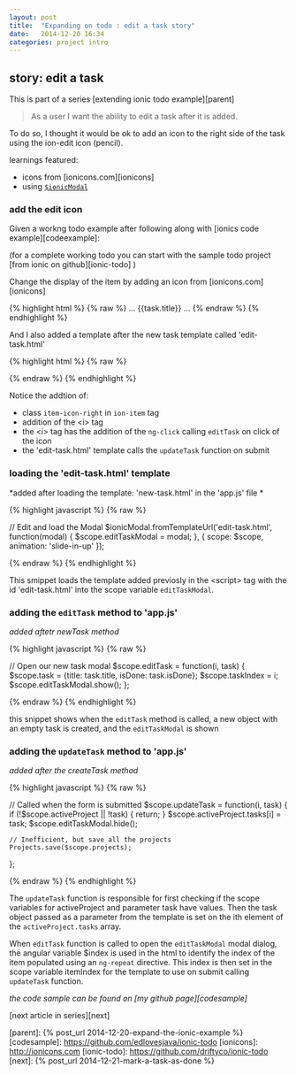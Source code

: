 ```yaml
---
layout: post
title:  "Expanding on todo : edit a task story"
date:   2014-12-20 16:34
categories: project intro
---
```


## story: edit a task 

This is part of a series [extending ionic todo example][parent]

 > As a user I want the ability to edit a task after it is added. 

 To do so, I thought it would be ok to add an icon to the right side of the task using the ion-edit icon (pencil).

learnings featured:

 * icons from [ionicons.com][ionicons]
 * using [`$ionicModal`](http://ionicframework.com/docs/api/service/$ionicModal/)

### add the edit icon

Given a workng todo example after following along with [ionics code example][codeexample]:

(for a complete working todo you can start with the sample todo project [from ionic on github][ionic-todo] )

Change the display of the item by adding an icon from [ionicons.com][ionicons]

{% highlight html %}
{% raw %}
...
<ion-list>
  <ion-item class="item" ng-repeat="task in activeProject.tasks">
    {{task.title}}
    <i class="icon ion-edit" ng-click="editTask($index, task)"></i>
  </ion-item>
</ion-list>
 ...
{% endraw %}
{% endhighlight %}

And I also added a template after the new task template called 'edit-task.html'

{% highlight html %}
{% raw %}

<script id="edit-task.html" type="text/ng-template">
  <div class="modal">

    <!-- Modal header bar -->
    <ion-header-bar class="bar-secondary">
      <h1 class="title">Edit Task</h1>
      <button class="button button-clear button-positive" ng-click="closeEditTask()">Cancel</button>
    </ion-header-bar>
    
    <!-- Modal content area -->
    <ion-content>
      <form ng-submit="updateTask(taskIndex, task)">
        <div class="list">
          <label class="item item-input">
            <input type="text" placeholder="What do you need to do?" ng-model="task.title">
          </label>
        </div>
        <div class="padding">
          <button type="submit" class="button button-block button-positive">Update Task</button>
        </div>
      </form>
    </ion-content>
  </div>
</script> 

{% endraw %}
{% endhighlight %}

Notice the addtion of:

 * class `item-icon-right` in `ion-item` tag 
 * addition of the &lt;i&gt; tag
 * the &lt;i&gt; tag has the addition of the `ng-click` calling `editTask` on click of the icon
 * the 'edit-task.html' template calls the `updateTask` function on submit

### loading the 'edit-task.html' template

*added after loading the template: 'new-task.html' in the 'app.js' file *

{% highlight javascript %}
{% raw %}

  // Edit and load the Modal
  $ionicModal.fromTemplateUrl('edit-task.html', function(modal) {
    $scope.editTaskModal = modal;
  }, {
    scope: $scope,
    animation: 'slide-in-up'
  });

{% endraw %}
{% endhighlight %} 

 This smippet loads the template added previosly in the &lt;script&gt; tag with the id 'edit-task.html' into the scope variable `editTaskModal`. 


### adding the `editTask` method to 'app.js'

*added aftetr newTask method*

{% highlight javascript %}
{% raw %}

  // Open our new task modal
  $scope.editTask = function(i, task) {
    $scope.task = {title: task.title, isDone: task.isDone};
    $scope.taskIndex = i;
    $scope.editTaskModal.show();
  };

{% endraw %}
{% endhighlight %} 

 this snippet shows when the `editTask` method is called, a new object with an empty task is created, and the `editTaskModal` is shown

### adding the `updateTask` method to 'app.js'

*added after the createTask method*

{% highlight javascript %}
{% raw %}

// Called when the form is submitted
  $scope.updateTask = function(i, task) {
    if (!$scope.activeProject || !task) {
      return;
    }
    $scope.activeProject.tasks[i] = task;
    $scope.editTaskModal.hide();

    // Inefficient, but save all the projects
    Projects.save($scope.projects);
  };
  
{% endraw %}
{% endhighlight %}  

 The `updateTask` function is responsible for first checking if the scope variables for activeProject and parameter task have values. Then the task object passed as a parameter from the template is set on the ith element of the `activeProject.tasks` array. 
 
 When `editTask` function is called to open the `editTaskModal` modal dialog, the angular variable $index is used in the html to identify the index of the item populated using an `ng-repeat` directive. This index is then set in the scope variable itemIndex for the template to use on submit calling `updateTask` function. 

*the code sample can be found on [my github page][codesample]*

[next article in series][next]


[parent]:   {% post_url 2014-12-20-expand-the-ionic-example %}
[codesample]: https://github.com/edlovesjava/ionic-todo
[ionicons]: http://ionicons.com 
[ionic-todo]: https://github.com/driftyco/ionic-todo
[next]: {% post_url 2014-12-21-mark-a-task-as-done %}

